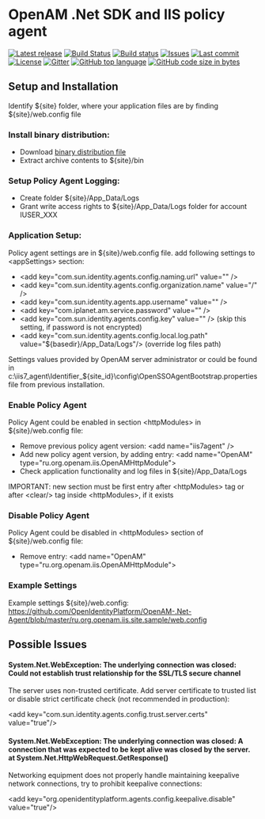 # OpenAM .Net SDK and IIS policy agent
[![Latest release](https://img.shields.io/github/release/OpenIdentityPlatform/OpenAM-.Net-Agent.svg)](https://github.com/OpenIdentityPlatform/OpenAM-.Net-Agent/releases)
[![Build Status](https://travis-ci.org/OpenIdentityPlatform/OpenAM-.Net-Agent.svg)](https://travis-ci.org/OpenIdentityPlatform/OpenAM-.Net-Agent)
[![Build status](https://ci.appveyor.com/api/projects/status/a518k1mp0a0p95cn/branch/master?svg=true)](https://ci.appveyor.com/project/OpenIdentityPlatfom/openam-net-agent/branch/master)
[![Issues](https://img.shields.io/github/issues/OpenIdentityPlatform/OpenAM-.Net-Agent.svg)](https://github.com/OpenIdentityPlatform/OpenAM-.Net-Agent/issues)
[![Last commit](https://img.shields.io/github/last-commit/OpenIdentityPlatform/OpenAM-.Net-Agent.svg)](https://github.com/OpenIdentityPlatform/OpenAM-.Net-Agent/commits/master)
[![License](https://img.shields.io/badge/license-CDDL-blue.svg)](https://github.com/OpenIdentityPlatform/OpenAM-.Net-Agent/blob/master/LICENSE.md)
[![Gitter](https://img.shields.io/gitter/room/nwjs/nw.js.svg)](http://gitter.im/OpenIdentityPlatform/OpenAM)
[![GitHub top language](https://img.shields.io/github/languages/top/OpenIdentityPlatform/OpenAM-.Net-Agent.svg)](https://github.com/OpenIdentityPlatform/OpenAM-.Net-Agent)
[![GitHub code size in bytes](https://img.shields.io/github/languages/code-size/OpenIdentityPlatform/OpenAM-.Net-Agent.svg)](https://github.com/OpenIdentityPlatform/OpenAM-.Net-Agent)


## Setup and Installation
Identify ${site} folder, where your application files are by finding ${site}/web.config file

### Install binary distribution:
*  Download [binary distribution file](https://github.com/OpenIdentityPlatform/OpenAM-.Net-Agent/releases)
*  Extract archive contents to ${site}/bin

### Setup Policy Agent Logging:
* Create folder ${site}/App_Data/Logs
* Grant write access rights to ${site}/App_Data/Logs folder for account IUSER_XXX

### Application Setup:
Policy agent settings are in ${site}/web.config file. add following settings to \<appSettings\> section:
*  \<add key="com.sun.identity.agents.config.naming.url" value="" /\>
*  \<add key="com.sun.identity.agents.config.organization.name" value="/" /\>
*  \<add key="com.sun.identity.agents.app.username" value="" /\>
*  \<add key="com.iplanet.am.service.password" value="" /\>
*  \<add key="com.sun.identity.agents.config.key" value="" /\> (skip this setting, if password is not encrypted)
*  \<add key="com.sun.identity.agents.config.local.log.path" value="${basedir}/App_Data/Logs"/\> (override log files path)

Settings values provided by OpenAM server administrator or could be found in c:\iis7_agent\Identifier_${site_id}\config\OpenSSOAgentBootstrap.properties file from previous installation.

### Enable Policy Agent
Policy Agent could be enabled in section \<httpModules\> in ${site}/web.config file:
* Remove previous policy agent version:  \<add name="iis7agent" /\>
* Add new policy agent version, by adding entry: \<add name="OpenAM" type="ru.org.openam.iis.OpenAMHttpModule"\>
* Check application functionality and log files in ${site}/App_Data/Logs

IMPORTANT: new section must be first entry after \<httpModules\> tag or after \<clear/\> tag inside \<httpModules\>, if it exists

### Disable Policy Agent
Policy Agent could be disabled in \<httpModules\> section of  ${site}/web.config file:
* Remove entry:  \<add name="OpenAM" type="ru.org.openam.iis.OpenAMHttpModule"\>

### Example Settings
Example settings ${site}/web.config: https://github.com/OpenIdentityPlatform/OpenAM-.Net-Agent/blob/master/ru.org.openam.iis.site.sample/web.config

## Possible Issues

#### System.Net.WebException: The underlying connection was closed: Could not establish trust relationship for the SSL/TLS secure channel
The server uses non-trusted certificate. Add server certificate to trusted list or disable strict certificate check (not recommended in production):

\<add key="com.sun.identity.agents.config.trust.server.certs" value="true"/\>

#### System.Net.WebException: The underlying connection was closed: A connection that was expected to be kept alive was closed by the server. at System.Net.HttpWebRequest.GetResponse()
Networking equipment does not properly handle maintaining keepalive network connections, try to prohibit keepalive connections:

\<add key="org.openidentityplatform.agents.config.keepalive.disable" value="true"/\>
